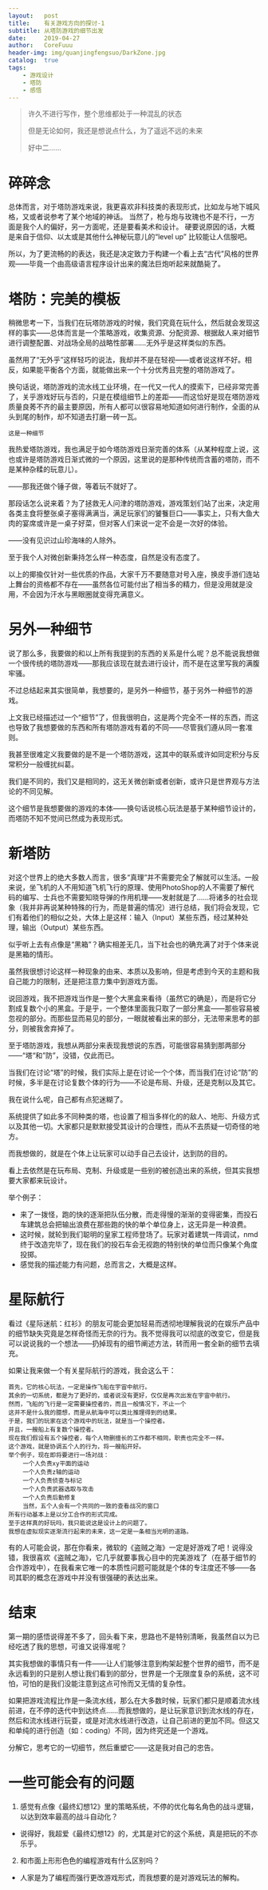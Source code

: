 ```yaml
---
layout:   post
title:    有关游戏方向的探讨-1
subtitle: 从塔防游戏的细节出发
date:     2019-04-27
author:   CoreFuuu
header-img: img/quanjingfengsuo/DarkZone.jpg
catalog:  true
tags:
    - 游戏设计
    - 塔防
    - 感悟
---
```


>许久不进行写作，整个思维都处于一种混乱的状态
>
>但是无论如何，我还是想说点什么，为了遥远不远的未来
>
>好中二……

# 碎碎念
总体而言，对于塔防游戏来说，我更喜欢非科技类的表现形式，比如龙与地下城风格，又或者说参考了某个地域的神话。
当然了，枪与炮与玫瑰也不是不行，一方面是我个人的偏好，另一方面呢，还是要看美术和设计。
硬要说原因的话，大概是来自于信仰、以太或是其他什么神秘玩意儿的“level up” 比较能让人信服吧。

所以，为了更流畅的的表达，我还是决定致力于构建一个看上去“古代”风格的世界观——毕竟一个由高级语言程序设计出来的魔法巨炮听起来就酷毙了。

# 塔防：完美的模板
稍微思考一下，当我们在玩塔防游戏的时候，我们究竟在玩什么，然后就会发现这样的事实——总体而言是一个策略游戏，收集资源、分配资源、根据敌人来对细节进行调整配置、对战场全局的战略性部署……无外乎是这样类似的东西。

虽然用了“无外乎”这样轻巧的说法，我却并不是在轻视——或者说这样不好。相反，如果能平衡各个方面，就能做出来一个十分优秀且完整的塔防游戏了。

换句话说，塔防游戏的流水线工业环境，在一代又一代人的摸索下，已经非常完善了，关乎游戏好玩与否的，只是在模组细节上的差距——而这恰好是现在塔防游戏质量良莠不齐的最主要原因，所有人都可以很容易地知道如何进行制作，全面的从头到尾的制作，却不知道去打磨一砖一瓦。

`这是一种细节`

我热爱塔防游戏，我也满足于如今塔防游戏日渐完善的体系（从某种程度上说，这也或许是塔防游戏日渐式微的一个原因，这里说的是那种传统而含蓄的塔防，而不是某种杂糅的玩意儿）。

——那我还做个锤子做，等着玩不就好了。

那段话怎么说来着？为了拯救无人问津的塔防游戏，游戏策划们站了出来，决定用各类主食将整张桌子塞得满满当，满足玩家们的饕餮巨口——事实上，只有大鱼大肉的宴席或许是一桌子好菜，但对客人们来说一定不会是一次好的体验。

——没有见识过山珍海味的人除外。

至于我个人对微创新秉持怎么样一种态度，自然是没有态度了。

以上的揶揄仅针对一些优质的作品，大家千万不要随意对号入座，换皮手游们连站上舞台的资格都不存在——虽然各位可能付出了相当多的精力，但是没用就是没用，不会因为汗水与黑眼圈就变得充满意义。

# 另外一种细节
说了那么多，我要做的和以上所有我提到的东西的关系是什么呢？总不能说我想做一个很传统的塔防游戏——那我应该现在就去进行设计，而不是在这里写我的满腹牢骚。

不过总结起来其实很简单，我想要的，是另外一种细节，基于另外一种细节的游戏。

上文我已经描述过一个“细节”了，但我很明白，这是两个完全不一样的东西，而这也导致了我想要做的东西和所有塔防游戏有着的不同——尽管我们遵从同一套准则。

我甚至很难定义我要做的是不是一个塔防游戏，这其中的联系或许如同定积分与反常积分一般缠扰纠葛。

我们是不同的，我们又是相同的，这无关微创新或者创新，或许只是世界观与方法论的不同见解。

这个细节是我想要做的游戏的本体——换句话说核心玩法是基于某种细节设计的，而塔防不知不觉间已然成为表现形式。

# 新塔防
对这个世界上的绝大多数人而言，很多“真理”并不需要完全了解就可以生活。一般来说，坐飞机的人不用知道飞机飞行的原理、使用PhotoShop的人不需要了解代码的编写、士兵也不需要知晓导弹的作用机理——发射就是了……将诸多的社会现象（我并非再说某种特殊的行为，而是普遍的情况）进行总结，我们将会发现，它们有着他们的相似之处，大体上是这样：输入（Input）某些东西，经过某种处理，输出（Output）某些东西。

似乎听上去有点像是“黑箱”？确实相差无几，当下社会也的确充满了对于个体来说是黑箱的情形。

虽然我很想讨论这样一种现象的由来、本质以及影响，但是考虑到今天的主题和我自己能力的限制，还是把注意力集中到游戏方面。

说回游戏，我不把游戏当作是一整个大黑盒来看待（虽然它的确是），而是将它分割成复数个小的黑盒。于是乎，一个整体里面我只取了一部分黑盒——那些容易被忽视的部分。而那些显而易见的部分，一眼就被看出来的部分，无法带来思考的部分，则被我舍弃掉了。

至于塔防游戏，我想从两部分来表现我想说的东西，可能很容易猜到那两部分——“塔“和”防”，没错，仅此而已。

当我们在讨论“塔”的时候，我们实际上是在讨论一个个体，而当我们在讨论“防”的时候，多半是在讨论复数个体的行为——不论是布局、升级，还是克制以及其它。

我在说什么呢，自己都有点犯迷糊了。

系统提供了如此多不同种类的塔，也设置了相当多样化的的敌人、地形、升级方式以及其他一切。大家都只是默默接受其设计的合理性，而从不去质疑一切奇怪的地方。

而我想做的，就是在个体上让玩家可以动手自己去设计，达到防的目的。

看上去依然是在玩布局、克制、升级或是一些别的被创造出来的系统，但其实我想要大家都来玩设计。

举个例子：
- 来了一拨怪，跑的快的逐渐把队伍分散，而走得慢的渐渐的变得密集，而投石车建筑总会把输出浪费在那些跑的快的单个单位身上，这无异是一种浪费。
- 这时候，就轮到我们聪明的皇家工程师登场了。玩家对着建筑一阵调试，nmd终于改造完毕了，现在我们的投石车会无视跑的特别快的单位而只像某个角度投掷。
- 感觉我的描述能力有问题，总而言之，大概是这样。

# 星际航行
看过《星际迷航：红衫》的朋友可能会更加轻易而透彻地理解我说的在娱乐产品中的细节缺失究竟是怎样奇怪而无奈的行为。我不觉得我可以彻底的改变它，但是我可以说说我的一个想法——扔掉现有的细节阐述方法，转而用一套全新的细节去填充。

如果让我来做一个有关星际航行的游戏，我会这么干：
```
首先，它的核心玩法，一定是操作飞船在宇宙中航行。
其余的一切系统，都是为了更好的，或者说没有更好，仅仅是再次出发在宇宙中航行。
然而，飞船的飞行是一定需要操控者的，而且一般情况下，不止一个
这并不是什么我的臆想，而是从航海中可以类比推理得到的结果。
于是，我们的玩家在这个游戏中的玩法，就是当一个操控者。
并且，一艘船上有复数个操控者。
现在我们假设有五个操控者，每个人物删擅长的工作都不相同，职责也完全不一样。
这个游戏，就是协调五个人的行为，将一艘船开好。
举个例子，现在即将要进行一场对战：
	一个人负责xy平面的运动
	一个人负责z轴的运动
	一个人负责侦查与标记
	一个人负责武器选取与攻击
	一个人负责后勤修复
	当然，五个人会有一个共同的一致的查看战况的窗口
所有行动基本上是以分工合作的形式完成。
至于这样真的好玩吗，我只能说这是设计上的问题了。
我想在虚拟现实逐渐流行起来的未来，这一定是一条相当光明的道路。
```

有的人可能会说，那在你看来，微软的《盗贼之海》一定是好游戏了吧！说得没错，我很喜欢《盗贼之海》，它几乎就要事我心目中的完美游戏了（在基于细节的合作游戏中），在我看来它唯一的本质性问题可能就是个体的专注度还不够——各司其职的概念在游戏中并没有很强硬的表达出来。

# 结束
第一期的感悟说得差不多了，回头看下来，思路也不是特别清晰，我虽然自以为已经吃透了我的思想，可谁又说得准呢？

其实我想做的事情只有一件——让人们能够注意到构架起整个世界的细节，而不是永远看到的只是别人想让我们看到的部分，世界是一个无限度复杂的系统，这不可怕，可怕的是我们没能注意到这点可怜而又无情的复杂性。

如果把游戏流程比作是一条流水线，那么在大多数时候，玩家们都只是顺着流水线前进，在不停的迭代中到达终点……而我想做的，是让玩家意识到流水线的存在，然后和流水线进行玩耍，或是对流水线进行改造，让自己前进的更加不同。但这又和单纯的进行创造（如：coding）不同，因为终究还是一个游戏。

分解它，思考它的一切细节，然后重塑它——这是我对自己的忠告。

# 一些可能会有的问题
1.  感觉有点像《最终幻想12》里的策略系统，不停的优化每名角色的战斗逻辑，以达到效率最高的战斗自动化？
- 说得好，我超爱《最终幻想12》的，尤其是对它的这个系统，真是把玩的不亦乐乎。

2.  和市面上形形色色的编程游戏有什么区别吗？
- 人家是为了编程而强行更改游戏形式，而我想要的是对游戏玩法的解构。
